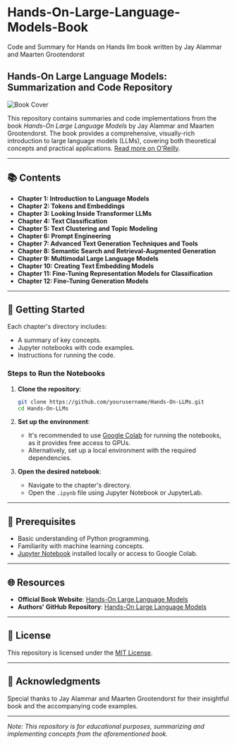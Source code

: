 # Hands-On-Large-Language-Models-Book
Code and Summary for Hands on Hands llm book written by Jay Alammar and Maarten Grootendorst 

## Hands-On Large Language Models: Summarization and Code Repository

![Book Cover](https://m.media-amazon.com/images/I/81qScgAFM1L.jpg)

This repository contains summaries and code implementations from the book *Hands-On Large Language Models* by Jay Alammar and Maarten Grootendorst. The book provides a comprehensive, visually-rich introduction to large language models (LLMs), covering both theoretical concepts and practical applications. [Read more on O'Reilly](https://www.oreilly.com/library/view/hands-on-large-language/9781098150952/).

---

## 📚 Contents

- **Chapter 1: Introduction to Language Models**
- **Chapter 2: Tokens and Embeddings**
- **Chapter 3: Looking Inside Transformer LLMs**
- **Chapter 4: Text Classification**
- **Chapter 5: Text Clustering and Topic Modeling**
- **Chapter 6: Prompt Engineering**
- **Chapter 7: Advanced Text Generation Techniques and Tools**
- **Chapter 8: Semantic Search and Retrieval-Augmented Generation**
- **Chapter 9: Multimodal Large Language Models**
- **Chapter 10: Creating Text Embedding Models**
- **Chapter 11: Fine-Tuning Representation Models for Classification**
- **Chapter 12: Fine-Tuning Generation Models**

---

## 🚀 Getting Started

Each chapter's directory includes:

- A summary of key concepts.
- Jupyter notebooks with code examples.
- Instructions for running the code.

### Steps to Run the Notebooks

1. **Clone the repository**:

    ```bash
    git clone https://github.com/yourusername/Hands-On-LLMs.git
    cd Hands-On-LLMs
    ```

2. **Set up the environment**:
    - It's recommended to use [Google Colab](https://colab.research.google.com/) for running the notebooks, as it provides free access to GPUs.
    - Alternatively, set up a local environment with the required dependencies.

3. **Open the desired notebook**:
    - Navigate to the chapter's directory.
    - Open the `.ipynb` file using Jupyter Notebook or JupyterLab.

---

## 🔧 Prerequisites

- Basic understanding of Python programming.
- Familiarity with machine learning concepts.
- [Jupyter Notebook](https://jupyter.org/install) installed locally or access to Google Colab.

---

## 🌐 Resources

- **Official Book Website**: [Hands-On Large Language Models](https://www.oreilly.com/library/view/hands-on-large-language/9781098150952/)
- **Authors' GitHub Repository**: [Hands-On Large Language Models](https://github.com/HandsOnLLM/Hands-On-Large-Language-Models)

---

## 📜 License

This repository is licensed under the [MIT License](LICENSE).

---

## 🙏 Acknowledgments

Special thanks to Jay Alammar and Maarten Grootendorst for their insightful book and the accompanying code examples.

---

*Note: This repository is for educational purposes, summarizing and implementing concepts from the aforementioned book.*
